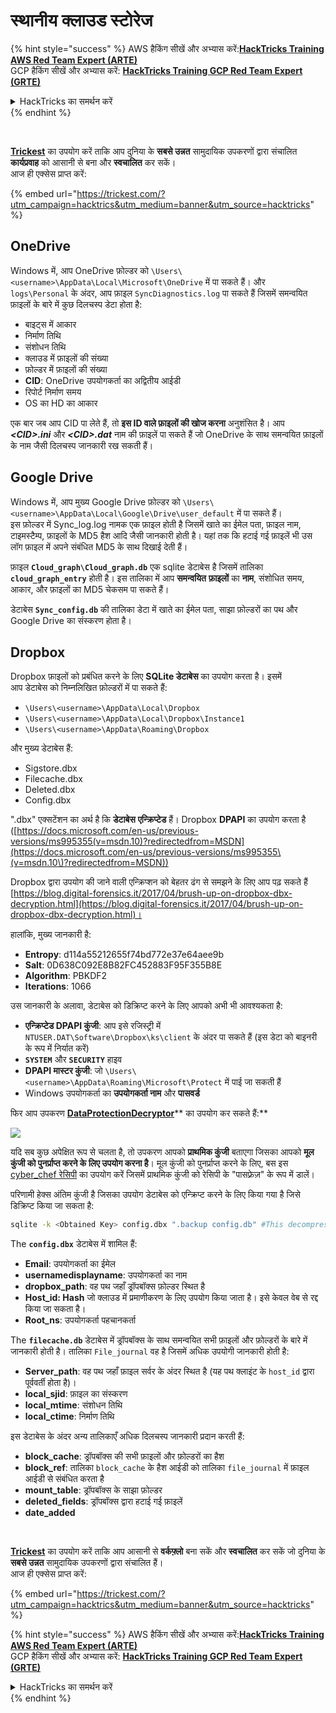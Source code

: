 # स्थानीय क्लाउड स्टोरेज

{% hint style="success" %}
AWS हैकिंग सीखें और अभ्यास करें:<img src="/.gitbook/assets/arte.png" alt="" data-size="line">[**HackTricks Training AWS Red Team Expert (ARTE)**](https://training.hacktricks.xyz/courses/arte)<img src="/.gitbook/assets/arte.png" alt="" data-size="line">\
GCP हैकिंग सीखें और अभ्यास करें: <img src="/.gitbook/assets/grte.png" alt="" data-size="line">[**HackTricks Training GCP Red Team Expert (GRTE)**<img src="/.gitbook/assets/grte.png" alt="" data-size="line">](https://training.hacktricks.xyz/courses/grte)

<details>

<summary>HackTricks का समर्थन करें</summary>

* [**सदस्यता योजनाएँ**](https://github.com/sponsors/carlospolop) देखें!
* **हमारे** 💬 [**Discord समूह**](https://discord.gg/hRep4RUj7f) या [**टेलीग्राम समूह**](https://t.me/peass) में शामिल हों या **Twitter** 🐦 पर हमें **फॉलो करें** [**@hacktricks\_live**](https://twitter.com/hacktricks\_live)**.**
* हैकिंग ट्रिक्स साझा करें और [**HackTricks**](https://github.com/carlospolop/hacktricks) और [**HackTricks Cloud**](https://github.com/carlospolop/hacktricks-cloud) गिटहब रिपोजिटरी में PR सबमिट करें।

</details>
{% endhint %}

<figure><img src="../../../.gitbook/assets/image (3) (1) (1) (1) (1) (1) (1).png" alt=""><figcaption></figcaption></figure>

\
[**Trickest**](https://trickest.com/?utm\_campaign=hacktrics\&utm\_medium=banner\&utm\_source=hacktricks) का उपयोग करें ताकि आप दुनिया के **सबसे उन्नत** सामुदायिक उपकरणों द्वारा संचालित **कार्यप्रवाह** को आसानी से बना और **स्वचालित** कर सकें।\
आज ही एक्सेस प्राप्त करें:

{% embed url="https://trickest.com/?utm_campaign=hacktrics&utm_medium=banner&utm_source=hacktricks" %}

## OneDrive

Windows में, आप OneDrive फ़ोल्डर को `\Users\<username>\AppData\Local\Microsoft\OneDrive` में पा सकते हैं। और `logs\Personal` के अंदर, आप फ़ाइल `SyncDiagnostics.log` पा सकते हैं जिसमें समन्वयित फ़ाइलों के बारे में कुछ दिलचस्प डेटा होता है:

* बाइट्स में आकार
* निर्माण तिथि
* संशोधन तिथि
* क्लाउड में फ़ाइलों की संख्या
* फ़ोल्डर में फ़ाइलों की संख्या
* **CID**: OneDrive उपयोगकर्ता का अद्वितीय आईडी
* रिपोर्ट निर्माण समय
* OS का HD का आकार

एक बार जब आप CID पा लेते हैं, तो **इस ID वाले फ़ाइलों की खोज करना** अनुशंसित है। आप _**\<CID>.ini**_ और _**\<CID>.dat**_ नाम की फ़ाइलें पा सकते हैं जो OneDrive के साथ समन्वयित फ़ाइलों के नाम जैसी दिलचस्प जानकारी रख सकती हैं।

## Google Drive

Windows में, आप मुख्य Google Drive फ़ोल्डर को `\Users\<username>\AppData\Local\Google\Drive\user_default` में पा सकते हैं।\
इस फ़ोल्डर में Sync\_log.log नामक एक फ़ाइल होती है जिसमें खाते का ईमेल पता, फ़ाइल नाम, टाइमस्टैम्प, फ़ाइलों के MD5 हैश आदि जैसी जानकारी होती है। यहां तक कि हटाई गई फ़ाइलें भी उस लॉग फ़ाइल में अपने संबंधित MD5 के साथ दिखाई देती हैं।

फ़ाइल **`Cloud_graph\Cloud_graph.db`** एक sqlite डेटाबेस है जिसमें तालिका **`cloud_graph_entry`** होती है। इस तालिका में आप **समन्वयित** **फ़ाइलों** का **नाम**, संशोधित समय, आकार, और फ़ाइलों का MD5 चेकसम पा सकते हैं।

डेटाबेस **`Sync_config.db`** की तालिका डेटा में खाते का ईमेल पता, साझा फ़ोल्डरों का पथ और Google Drive का संस्करण होता है।

## Dropbox

Dropbox फ़ाइलों को प्रबंधित करने के लिए **SQLite डेटाबेस** का उपयोग करता है। इसमें\
आप डेटाबेस को निम्नलिखित फ़ोल्डरों में पा सकते हैं:

* `\Users\<username>\AppData\Local\Dropbox`
* `\Users\<username>\AppData\Local\Dropbox\Instance1`
* `\Users\<username>\AppData\Roaming\Dropbox`

और मुख्य डेटाबेस हैं:

* Sigstore.dbx
* Filecache.dbx
* Deleted.dbx
* Config.dbx

".dbx" एक्सटेंशन का अर्थ है कि **डेटाबेस** **एन्क्रिप्टेड** हैं। Dropbox **DPAPI** का उपयोग करता है ([https://docs.microsoft.com/en-us/previous-versions/ms995355(v=msdn.10)?redirectedfrom=MSDN](https://docs.microsoft.com/en-us/previous-versions/ms995355\(v=msdn.10\)?redirectedfrom=MSDN))

Dropbox द्वारा उपयोग की जाने वाली एन्क्रिप्शन को बेहतर ढंग से समझने के लिए आप पढ़ सकते हैं [https://blog.digital-forensics.it/2017/04/brush-up-on-dropbox-dbx-decryption.html](https://blog.digital-forensics.it/2017/04/brush-up-on-dropbox-dbx-decryption.html)।

हालांकि, मुख्य जानकारी है:

* **Entropy**: d114a55212655f74bd772e37e64aee9b
* **Salt**: 0D638C092E8B82FC452883F95F355B8E
* **Algorithm**: PBKDF2
* **Iterations**: 1066

उस जानकारी के अलावा, डेटाबेस को डिक्रिप्ट करने के लिए आपको अभी भी आवश्यकता है:

* **एन्क्रिप्टेड DPAPI कुंजी**: आप इसे रजिस्ट्री में `NTUSER.DAT\Software\Dropbox\ks\client` के अंदर पा सकते हैं (इस डेटा को बाइनरी के रूप में निर्यात करें)
* **`SYSTEM`** और **`SECURITY`** हाइव
* **DPAPI मास्टर कुंजी**: जो `\Users\<username>\AppData\Roaming\Microsoft\Protect` में पाई जा सकती हैं
* Windows उपयोगकर्ता का **उपयोगकर्ता नाम** और **पासवर्ड**

फिर आप उपकरण [**DataProtectionDecryptor**](https://nirsoft.net/utils/dpapi\_data\_decryptor.html)** का उपयोग कर सकते हैं:**

![](<../../../.gitbook/assets/image (448).png>)

यदि सब कुछ अपेक्षित रूप से चलता है, तो उपकरण आपको **प्राथमिक कुंजी** बताएगा जिसका आपको **मूल कुंजी को पुनर्प्राप्त करने के लिए उपयोग करना है**। मूल कुंजी को पुनर्प्राप्त करने के लिए, बस इस [cyber\_chef रेसिपी](https://gchq.github.io/CyberChef/#recipe=Derive\_PBKDF2\_key\(%7B'option':'Hex','string':'98FD6A76ECB87DE8DAB4623123402167'%7D,128,1066,'SHA1',%7B'option':'Hex','string':'0D638C092E8B82FC452883F95F355B8E'%7D\)) का उपयोग करें जिसमें प्राथमिक कुंजी को रेसिपी के "पासफ़्रेज़" के रूप में डालें।

परिणामी हेक्स अंतिम कुंजी है जिसका उपयोग डेटाबेस को एन्क्रिप्ट करने के लिए किया गया है जिसे डिक्रिप्ट किया जा सकता है:
```bash
sqlite -k <Obtained Key> config.dbx ".backup config.db" #This decompress the config.dbx and creates a clear text backup in config.db
```
The **`config.dbx`** डेटाबेस में शामिल हैं:

* **Email**: उपयोगकर्ता का ईमेल
* **usernamedisplayname**: उपयोगकर्ता का नाम
* **dropbox\_path**: वह पथ जहाँ ड्रॉपबॉक्स फ़ोल्डर स्थित है
* **Host\_id: Hash** जो क्लाउड में प्रमाणीकरण के लिए उपयोग किया जाता है। इसे केवल वेब से रद्द किया जा सकता है।
* **Root\_ns**: उपयोगकर्ता पहचानकर्ता

The **`filecache.db`** डेटाबेस में ड्रॉपबॉक्स के साथ समन्वयित सभी फ़ाइलों और फ़ोल्डरों के बारे में जानकारी होती है। तालिका `File_journal` वह है जिसमें अधिक उपयोगी जानकारी होती है:

* **Server\_path**: वह पथ जहाँ फ़ाइल सर्वर के अंदर स्थित है (यह पथ क्लाइंट के `host_id` द्वारा पूर्ववर्ती होता है)।
* **local\_sjid**: फ़ाइल का संस्करण
* **local\_mtime**: संशोधन तिथि
* **local\_ctime**: निर्माण तिथि

इस डेटाबेस के अंदर अन्य तालिकाएँ अधिक दिलचस्प जानकारी प्रदान करती हैं:

* **block\_cache**: ड्रॉपबॉक्स की सभी फ़ाइलों और फ़ोल्डरों का हैश
* **block\_ref**: तालिका `block_cache` के हैश आईडी को तालिका `file_journal` में फ़ाइल आईडी से संबंधित करता है
* **mount\_table**: ड्रॉपबॉक्स के साझा फ़ोल्डर
* **deleted\_fields**: ड्रॉपबॉक्स द्वारा हटाई गई फ़ाइलें
* **date\_added**

<figure><img src="../../../.gitbook/assets/image (3) (1) (1) (1) (1) (1) (1).png" alt=""><figcaption></figcaption></figure>

\
[**Trickest**](https://trickest.com/?utm\_campaign=hacktrics\&utm\_medium=banner\&utm\_source=hacktricks) का उपयोग करें ताकि आप आसानी से **वर्कफ़्लो** बना सकें और **स्वचालित** कर सकें जो दुनिया के **सबसे उन्नत** सामुदायिक उपकरणों द्वारा संचालित हैं।\
आज ही एक्सेस प्राप्त करें:

{% embed url="https://trickest.com/?utm_campaign=hacktrics&utm_medium=banner&utm_source=hacktricks" %}

{% hint style="success" %}
AWS हैकिंग सीखें और अभ्यास करें:<img src="/.gitbook/assets/arte.png" alt="" data-size="line">[**HackTricks Training AWS Red Team Expert (ARTE)**](https://training.hacktricks.xyz/courses/arte)<img src="/.gitbook/assets/arte.png" alt="" data-size="line">\
GCP हैकिंग सीखें और अभ्यास करें: <img src="/.gitbook/assets/grte.png" alt="" data-size="line">[**HackTricks Training GCP Red Team Expert (GRTE)**<img src="/.gitbook/assets/grte.png" alt="" data-size="line">](https://training.hacktricks.xyz/courses/grte)

<details>

<summary>HackTricks का समर्थन करें</summary>

* [**सदस्यता योजनाएँ**](https://github.com/sponsors/carlospolop) देखें!
* **💬 [**Discord समूह**](https://discord.gg/hRep4RUj7f) या [**टेलीग्राम समूह**](https://t.me/peass) में शामिल हों या **Twitter** पर हमें **फॉलो** करें** 🐦 [**@hacktricks\_live**](https://twitter.com/hacktricks\_live)**.**
* **हैकिंग ट्रिक्स साझा करें और [**HackTricks**](https://github.com/carlospolop/hacktricks) और [**HackTricks Cloud**](https://github.com/carlospolop/hacktricks-cloud) गिटहब रिपॉजिटरी में PR सबमिट करें।**

</details>
{% endhint %}
